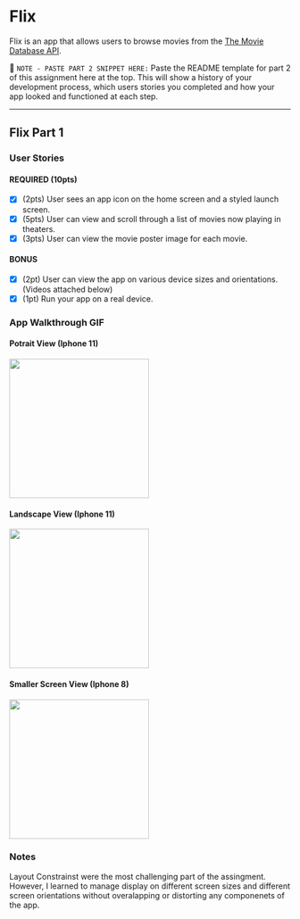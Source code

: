 # Flix

Flix is an app that allows users to browse movies from the [The Movie Database API](http://docs.themoviedb.apiary.io/#).

📝 `NOTE - PASTE PART 2 SNIPPET HERE:` Paste the README template for part 2 of this assignment here at the top. This will show a history of your development process, which users stories you completed and how your app looked and functioned at each step.

---

## Flix Part 1

### User Stories

#### REQUIRED (10pts)
- [x] (2pts) User sees an app icon on the home screen and a styled launch screen.
- [x] (5pts) User can view and scroll through a list of movies now playing in theaters.
- [x] (3pts) User can view the movie poster image for each movie.

#### BONUS
- [x] (2pt) User can view the app on various device sizes and orientations.  (Videos attached below)
- [x] (1pt) Run your app on a real device.

### App Walkthrough GIF

#### Potrait View (Iphone 11)
<img src="http://g.recordit.co/eDn2b8v4Cn.gif" width=250><br>
#### Landscape View (Iphone 11)
<img src="http://g.recordit.co/XFMszpEr6m.gif" width=250><br>
#### Smaller Screen View (Iphone 8)
<img src="http://g.recordit.co/7bvUw0yX7j.gif" width=250><br>


### Notes
Layout Constrainst were the most challenging part of the assingment. However, I learned to manage display on different screen sizes and different screen orientations without overalapping or distorting any componenets of the app. 
